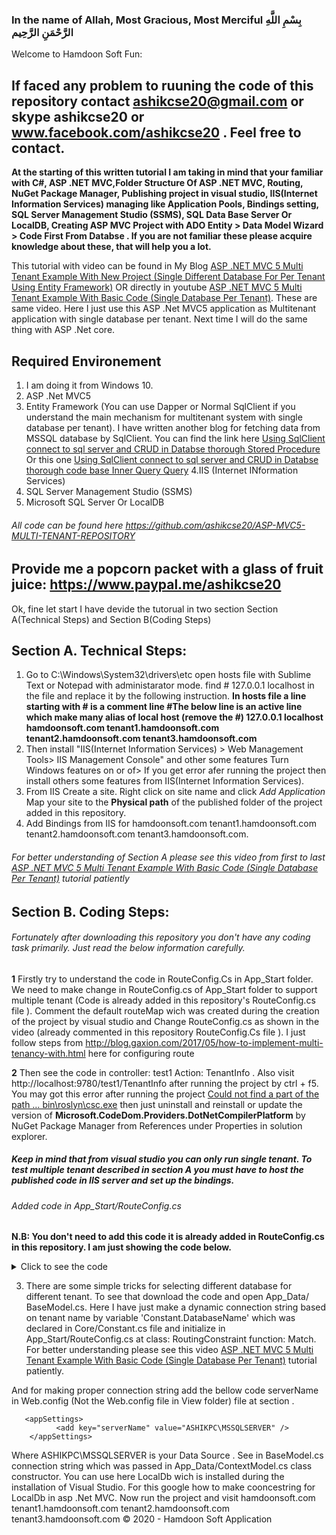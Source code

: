 ### In the name of Allah, Most Gracious, Most Merciful بِسْمِ اللَّهِ الرَّحْمَنِ الرَّحِيم 
Welcome to Hamdoon Soft Fun:
## If faced any problem to ruuning the code of this repository contact ashikcse20@gmail.com or skype ashikcse20 or www.facebook.com/ashikcse20 . Feel free to contact. 

**At the starting of this written tutorial I am taking in mind that your familiar with C#, ASP .NET MVC,Folder Structure Of ASP .NET MVC, Routing, NuGet Package Manager, Publishing project in visual studio, IIS(Internet Information Services) managing like Application Pools, Bindings setting, SQL Server Management Studio (SSMS), SQL Data Base Server Or LocalDB, Creating ASP MVC Project with ADO Entity > Data Model Wizard > Code First From Databse . If you are not familiar these please acquire knowledge about these, that will help you a lot.** 

This tutorial with video can be found in My Blog [ASP .NET MVC 5 Multi Tenant Example With New Project (Single Different Database For Per Tenant Using Entity Framework)](https://submitmysites.blogspot.com/2018/09/in-name-of-allah-most-gracious-most.html) OR directly in youtube [ASP .NET MVC 5 Multi Tenant Example With Basic Code (Single Database Per Tenant)](https://www.youtube.com/watch?v=eHwyCdB6Dr8). These are same video.
Here I just use this ASP .Net MVC5 application as Multitenant application with single database per tenant. Next time I will do the same thing with ASP .Net core.
## Required Environement
1. I am doing it from Windows 10.
2. ASP .Net MVC5
3. Entity Framework (You can use Dapper or Normal SqlClient if you understand the main mechanism for multitenant system with single database per tenant). I have written another blog for fetching data from MSSQL database by SqlClient. You can find the link here [Using SqlClient connect to sql server and CRUD in Databse thorough Stored Procedure](https://submitmysites.blogspot.com/2018/11/using-sqlclient-connect-to-sql-server.html) Or this one [Using SqlClient connect to sql server and CRUD in Databse thorough code base Inner Query Query](https://submitmysites.blogspot.com/2018/08/using-sqlclient-connect-to-sql-server.html)
4.IIS (Internet INformation Services)
5. SQL Server Management Studio (SSMS)
6. Microsoft SQL Server Or LocalDB

###### All code can be found here https://github.com/ashikcse20/ASP-MVC5-MULTI-TENANT-REPOSITORY
## Provide me a popcorn packet with a glass of fruit juice: https://www.paypal.me/ashikcse20 

Ok, fine let start I have devide the tutorual in two section Section A(Technical Steps) and Section B(Coding Steps)

## Section A. Technical Steps: 
1. Go to C:\Windows\System32\drivers\etc open hosts file with Sublime Text or Notepad with administarator mode. find # 127.0.0.1 localhost in the file and replace it by the following instruction.
 **In hosts file a line starting with # is a comment line #The below line is an active line which make many alias of local host (remove the #) 127.0.0.1 localhost hamdoonsoft.com tenant1.hamdoonsoft.com tenant2.hamdoonsoft.com tenant3.hamdoonsoft.com**
2. Then install "IIS(Internet Information Services) > Web Management Tools> IIS Management Console" and other some features Turn Windows features on or of> If you get error afer running the project  then install others some features from IIS(Internet Information Services).
3. From IIS Create a site. Right click on site name and click *Add Application* Map your site to the **Physical path** of the published folder of the project added in this repository.
4. Add Bindings from IIS for hamdoonsoft.com tenant1.hamdoonsoft.com tenant2.hamdoonsoft.com tenant3.hamdoonsoft.com. 

###### For better understanding of Section A please see this video from first to last [ASP .NET MVC 5 Multi Tenant Example With Basic Code (Single Database Per Tenant)](https://www.youtube.com/watch?v=eHwyCdB6Dr8) tutorial patiently

## Section B. Coding Steps: 
###### Fortunately after downloading this repository you don't have any coding task primarily. Just read the below information carefully.  
**1** Firstly try to understand the code in RouteConfig.Cs in App_Start folder. We need to make change in RouteConfig.cs of App_Start folder to support multiple tenant (Code is already added in this repository's RouteConfig.cs file ). Comment the default routeMap wich was created during the creation of the project by visual studio and Change RouteConfig.cs as shown in the video (already commented in this repository RouteConfig.Cs file ). I just follow steps from http://blog.gaxion.com/2017/05/how-to-implement-multi-tenancy-with.html here for configuring route

**2** Then see the code in controller: test1  Action: TenantInfo . Also visit http://localhost:9780/test1/TenantInfo after running the project by ctrl + f5. You may got this error after running the project [Could not find a part of the path … bin\roslyn\csc.exe](https://stackoverflow.com/questions/32780315/could-not-find-a-part-of-the-path-bin-roslyn-csc-exe) then just uninstall and reinstall or update the version of **Microsoft.CodeDom.Providers.DotNetCompilerPlatform** by NuGet Package Manager from References under Properties in solution explorer.
##### Keep in mind that from visual studio you can only run single tenant. To test multiple tenant described in section A you must have to host the published code in IIS server and set up the bindings.

###### Added  code in App_Start/RouteConfig.cs
**N.B: You don't need to add this code it is already added in RouteConfig.cs in this repository. I am just showing the code below.**
<details>
	<summary>Click to see the code</summary>
         
	 
	 
	 
	  public class RouteConfig
	            {
		      public static void RegisterRoutes(RouteCollection routes)
		       {
					routes.IgnoreRoute("{resource}.axd/{*pathInfo}");
					// Comment this else the next MapRoute will not be initialize 
					//routes.MapRoute(
					//	 name: "Default2",
					//	 url: "{controller}/{action}/{id}",
					//	 defaults: new { controller = "Home", action = "Index", id = UrlParameter.Optional }
					//);

				routes.MapRoute(
				name: "Default", url: "{controller}/{action}/{id}",
				defaults: new { controller = "Home", action = "Index", id = UrlParameter.Optional },
				constraints: new { TenantRouting = new RoutingConstraint() }
					 );
		      }
	        }

	    
       public class RoutingConstraint : IRouteConstraint // It is main Class for Multi teanant
	       { 

		  public bool Match(HttpContextBase httpContext, Route route, string getParameter, RouteValueDictionary values, RouteDirection routeDirection)
		  {
				// Got htis code from  http://blog.gaxion.com/2017/05/how-to-implement-multi-tenancy-with.html
				var GetAddress = httpContext.Request.Headers["Host"].Split('.'); 
				var tenant = GetAddress[0];
				//Here you can apply your tricks and logic. Note for when you put it in public server then www.hamdunsoft.com , www.tenant1.hamdunsoft.com then you need to change a little bit in the conditions . Because a www. was added.
				if (GetAddress.Length < 2) // See here for localhost:80 or localhost:9780 ohh also for hamdun soft  execution will enter here . But for less than 2? will hamdunsoft.com enter here?
				{
					 tenant = "This is the main domain";

					 Constant.DatabaseName = "TEST";
					 if (!values.ContainsKey("tenant"))
						  values.Add("tenant", tenant);
					 //return false;
					 // return true;
				}
				 else if (GetAddress.Length == 2) //   execution will enter here  for  hamdunsoft.com enter here but not for www.hamdunsoft.com
				{
					 tenant = "This is the main domain";

					 Constant.DatabaseName = GetAddress[0];  
					 if (!values.ContainsKey("tenant"))
						  values.Add("tenant", tenant);
					 //return false;
					 // return true;
				}
				else if (!values.ContainsKey("tenant")) // for tenant1.hamdunsoft.com execution will enter here
				{
					 values.Add("tenant", tenant);
					 Constant.DatabaseName = GetAddress[1]+"."+ tenant;
				}
				return true;
		   }
	   }
</details>
     
  3. There are some simple tricks for selecting different database for different tenant. To see that download the code and open App_Data/ BaseModel.cs. Here I have just make a dynamic connection string based on tenant name by variable 'Constant.DatabaseName' which was declared in Core/Constant.cs file and initialize  in App_Start/RouteConfig.cs at class: RoutingConstraint function: Match. For better understanding please see this video  [ASP .NET MVC 5 Multi Tenant Example With Basic Code (Single Database Per Tenant)](https://www.youtube.com/watch?v=eHwyCdB6Dr8) tutorial patiently. 
  
And for making proper connection string add the bellow code serverName in Web.config (Not the Web.config file in View folder) file at section <appSettings>.
  
       <appSettings> 
              <add key="serverName" value="ASHIKPC\MSSQLSERVER" /> 
        </appSettings>
Where ASHIKPC\MSSQLSERVER is your Data Source . See in BaseModel.cs connection string which was passed in App_Data/ContextModel.cs class constructor.
You can use here LocalDb wich is installed during the installation of Visual Studio. For this google how to make cooncestring for LocalDb in asp .Net MVC. 
Now run the project and visit hamdoonsoft.com tenant1.hamdoonsoft.com tenant2.hamdoonsoft.com tenant3.hamdoonsoft.com
© 2020 - Hamdoon Soft Application
